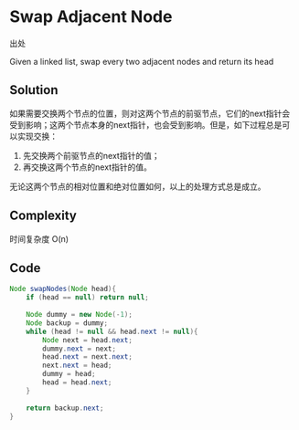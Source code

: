 # Swap Adjacent Node

出处

Given a linked list, swap every two adjacent nodes and return its head

## Solution

如果需要交换两个节点的位置，则对这两个节点的前驱节点，它们的next指针会受到影响；这两个节点本身的next指针，也会受到影响。但是，如下过程总是可以实现交换：

1. 先交换两个前驱节点的next指针的值；
2. 再交换这两个节点的next指针的值。

无论这两个节点的相对位置和绝对位置如何，以上的处理方式总是成立。

## Complexity

时间复杂度 O(n)

## Code

```java
Node swapNodes(Node head){
	if (head == null) return null;
	
	Node dummy = new Node(-1);
	Node backup = dummy;
	while (head != null && head.next != null){
		Node next = head.next;
		dummy.next = next;
		head.next = next.next;
		next.next = head;
		dummy = head;
		head = head.next;
	}
	
	return backup.next;
}
```


